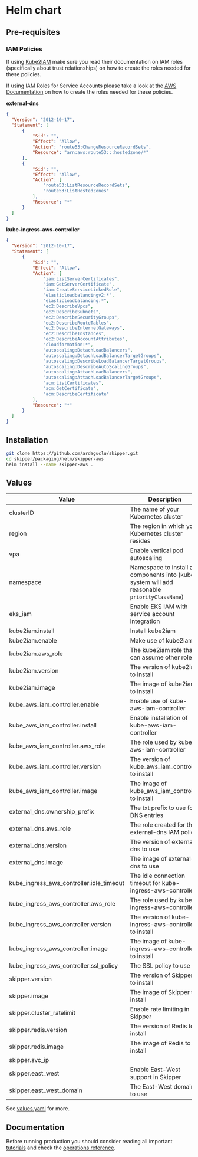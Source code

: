 # Helm chart

## Pre-requisites

### IAM Policies

If using [Kube2IAM](https://github.com/jtblin/kube2iam) make sure you read their documentation on IAM roles (specifically about trust relationships) on how to create the roles needed for these policies.

If using IAM Roles for Service Accounts please take a look at the [AWS Documentation](https://docs.aws.amazon.com/eks/latest/userguide/create-service-account-iam-policy-and-role.html) on how to create the roles needed for these policies.

**external-dns**

```json
{
  "Version": "2012-10-17",
  "Statement": [
      {
          "Sid": "",
          "Effect": "Allow",
          "Action": "route53:ChangeResourceRecordSets",
          "Resource": "arn:aws:route53:::hostedzone/*"
      },
      {
          "Sid": "",
          "Effect": "Allow",
          "Action": [
              "route53:ListResourceRecordSets",
              "route53:ListHostedZones"
          ],
          "Resource": "*"
      }
  ]
}
```

**kube-ingress-aws-controller**

```json
{
  "Version": "2012-10-17",
  "Statement": [
      {
          "Sid": "",
          "Effect": "Allow",
          "Action": [
              "iam:ListServerCertificates",
              "iam:GetServerCertificate",
              "iam:CreateServiceLinkedRole",
              "elasticloadbalancingv2:*",
              "elasticloadbalancing:*",
              "ec2:DescribeVpcs",
              "ec2:DescribeSubnets",
              "ec2:DescribeSecurityGroups",
              "ec2:DescribeRouteTables",
              "ec2:DescribeInternetGateways",
              "ec2:DescribeInstances",
              "ec2:DescribeAccountAttributes",
              "cloudformation:*",
              "autoscaling:DetachLoadBalancers",
              "autoscaling:DetachLoadBalancerTargetGroups",
              "autoscaling:DescribeLoadBalancerTargetGroups",
              "autoscaling:DescribeAutoScalingGroups",
              "autoscaling:AttachLoadBalancers",
              "autoscaling:AttachLoadBalancerTargetGroups",
              "acm:ListCertificates",
              "acm:GetCertificate",
              "acm:DescribeCertificate"
          ],
          "Resource": "*"
      }
  ]
}
```

## Installation

```sh
git clone https://github.com/ardaguclu/skipper.git
cd skipper/packaging/helm/skipper-aws
helm install --name skipper-aws .
```

## Values

| Value | Description | Default |
| --- | --- | --- |
| clusterID | The name of your Kubernetes cluster | mycluster |
| region | The region in which your Kubernetes cluster resides | eu-central-1 |
| vpa | Enable vertical pod autoscaling | false |
| namespace | Namespace to install all components into (kube-system will add reasonable `priorityClassName`) | kube-system |
| eks_iam | Enable EKS IAM with service account integration | false
| kube2iam.install | Install kube2iam | true |
| kube2iam.enable | Make use of kube2iam | true |
| kube2iam.aws_role | The kube2iam role that can assume other roles | kube2iam-role |
| kube2iam.version | The version of kube2iam to install | 0.10.7 |
| kube2iam.image | The image of kube2iam to install | registry.opensource.zalan.do/teapot/kube2iam |
| kube_aws_iam_controller.enable | Enable use of kube-aws-iam-controller | false |
| kube_aws_iam_controller.install | Enable installation of kube-aws-iam-controller | false |
| kube_aws_iam_controller.aws_role | The role used by kube-aws-iam-controller | kube-aws-iam-controller-role |
| kube_aws_iam_controller.version | The version of kube_aws_iam_controller  to install | 0.10.7 |
| kube_aws_iam_controller.image | The image of kube_aws_iam_controller to install | registry.opensource.zalan.do/teapot/kube2iam |
| external_dns.ownership_prefix | The txt prefix to use for DNS entries | skipper-test |
| external_dns.aws_role | The role created for the external-dns IAM policy | external-dns-role |
| external_dns.version | The version of external-dns to use | 0.5.18 |
| external_dns.image | The image of external-dns to use | registry.opensource.zalan.do/teapot/external-dns |
| kube_ingress_aws_controller.idle_timeout | The idle connection timeout for kube-ingress-aws-controller | 60s |
| kube_ingress_aws_controller.aws_role | The role used by kube-ingress-aws-controller | kube-ingress-aws-controller-role |
| kube_ingress_aws_controller.version | The version of kube-ingress-aws-controller to install | 0.10.1 |
| kube_ingress_aws_controller.image | The image of kube-ingress-aws-controller to install | registry.opensource.zalan.do/teapot/kube-ingress-aws-controller |
| kube_ingress_aws_controller.ssl_policy | The SSL policy to use | ELBSecurityPolicy-TLS-1-2-2017-01 |
| skipper.version | The version of Skipper to install | 0.11.48 |
| skipper.image | The image of Skipper to install | registry.opensource.zalan.do/pathfinder/skipper |
| skipper.cluster_ratelimit | Enable rate limiting in Skipper | false |
| skipper.redis.version | The version of Redis to install | 4.0.9-master-6 |
| skipper.redis.image | The image of Redis to install | registry.opensource.zalan.do/zmon/redis |
| skipper.svc_ip |  | 10.3.11.28 |
| skipper.east_west | Enable East-West support in Skipper | false |
| skipper.east_west_domain | The East-West domain to use | .ingress.cluster.local |

See [values.yaml](values.yaml) for more.


## Documentation

Before running production you should consider reading all important
[tutorials](https://opensource.zalando.com/skipper/tutorials/basics/)
and check the [operations
reference](https://opensource.zalando.com/skipper/operation/operation/).
